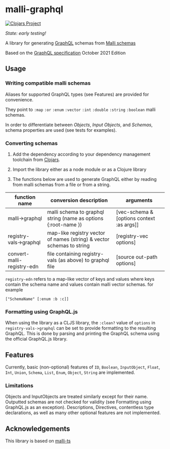 # malli-graphql

[![Clojars Project](https://img.shields.io/clojars/v/org.clojars.flowyourmoney/malli-graphql.svg)](https://clojars.org/org.clojars.flowyourmoney/malli-graphql)

*State: early testing!*

A library for generating [GraphQL](https://graphql.org/) schemas from [Malli schemas](https://github.com/metosin/malli)

Based on the [GraphQL specification](https://spec.graphql.org/October2021/) October 2021 Edition

## Usage
### Writing compatible malli schemas
Aliases for supported GraphQL types (see Features) are provided for convenience.

They point to `:map` `:or` `:enum` `:vector` `:int` `:double` `:string` `:boolean` malli schemas.

In order to differentiate between *Objects*, *Input Objects*, and *Schemas*, schema properties are used (see tests for examples).

### Converting schemas
1. Add the dependency according to your dependency management toolchain from [Clojars](https://clojars.org/org.clojars.flowyourmoney/malli-graphql).

2. Import the library either as a node module or as a Clojure library

3. The functions below are used to generate GraphQL either by reading from malli schemas from a file or from a string.

| function name              | conversion description                                                      | arguments                                 |
|----------------------------|-----------------------------------------------------------------------------|-------------------------------------------|
| malli->graphql             | malli schema to graphql string (name as options {:root-name <schema name>}) | [vec-schema & [options context :as args]] |
| registry-vals->graphql     | map-like registry vector of names (string) & vector schemas to string       | [registry-vec options]                    |
| convert-malli-registry-edn | file containing registry-vals (as above) to graphql file                    | [source out-path options]                 |

`registry-edn` refers to a map-like vector of keys and values where keys contain the schema name and values contain malli vector schemas.
for example
```
["SchemaName" [:enum :b :c]]
```


### Formatting using GraphQL.js

When using the library as a CLJS library, the `:clean?` value of `options` in  `registry-vals->graphql` can be set to provide formatting to the resulting GraphQL. This is done by parsing and printing the GraphQL schema using the official GraphQL.js library.

## Features
Currently, basic (non-optional) features of `ID`, `Boolean`, `InputObject`, `Float`, `Int`, `Union`, `Schema`, `List`, `Enum`, `Object`, `String` are implemented.

### Limitations
Objects and InputObjects are treated similarly except for their name.
Outputted schemas are not checked for validity (see Formatting using GraphQL.js as an exception).
Descriptions, Directives, contentless type declarations, as well as many other optional features are not implemented.

## Acknowledgements
This library is based on [malli-ts](https://github.com/flowyourmoney/malli-ts)
